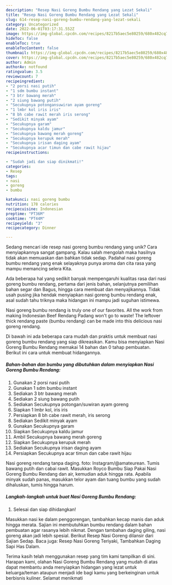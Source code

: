 ```yaml
---
description: "Resep Nasi Goreng Bumbu Rendang yang Lezat Sekali"
title: "Resep Nasi Goreng Bumbu Rendang yang Lezat Sekali"
slug: 614-resep-nasi-goreng-bumbu-rendang-yang-lezat-sekali
category: Uncategorized
date: 2022-06-01T03:17:31.552Z
image: https://img-global.cpcdn.com/recipes/8217b5aec5e80259/680x482cq70/nasi-goreng-bumbu-rendang-foto-resep-utama.jpg
hideToc: false
enableToc: true
enableTocContent: false
thumbnail: https://img-global.cpcdn.com/recipes/8217b5aec5e80259/680x482cq70/nasi-goreng-bumbu-rendang-foto-resep-utama.jpg
cover: https://img-global.cpcdn.com/recipes/8217b5aec5e80259/680x482cq70/nasi-goreng-bumbu-rendang-foto-resep-utama.jpg
author: Admin
authorAv: notfound
ratingvalue: 3.5
reviewcount: 7
recipeingredient:
- "2 porsi nasi putih"
- "1 sdm bumbu instant"
- "3 btr bawang merah"
- "2 siung bawang putih"
- "Secukupnya potongansuwiran ayam goreng"
- "1 lmbr kol iris iris"
- "8 bh cabe rawit merah iris serong"
- "Sedikit minyak ayam"
- "Secukupnya garam"
- "Secukupnya kaldu jamur"
- "Secukupnya bawang merah goreng"
- "Secukupnya kerupuk merah"
- "Secukupnya irisan daging ayam"
- "Secukupnya acar timun dan cabe rawit hijau"
recipeinstructions:

- "Sudah jadi dan siap dinikmati!"
categories:
- Resep
tags:
- nasi
- goreng
- bumbu

katakunci: nasi goreng bumbu 
nutrition: 178 calories
recipecuisine: Indonesian
preptime: "PT36M"
cooktime: "PT44M"
recipeyield: "3"
recipecategory: Dinner

---
```





Sedang mencari ide resep nasi goreng bumbu rendang yang unik? Cara menyiapkannya sangat gampang. Kalau salah mengolah maka hasilnya tidak akan memuaskan dan bahkan tidak sedap. Padahal nasi goreng bumbu rendang yang enak selayaknya punya aroma dan cita rasa yang mampu memancing selera Kita.





Ada beberapa hal yang sedikit banyak mempengaruhi kualitas rasa dari nasi goreng bumbu rendang, pertama dari jenis bahan, selanjutnya pemilihan bahan segar dan Bagus, hingga cara membuat dan menyajikannya. Tidak usah pusing jika hendak menyiapkan nasi goreng bumbu rendang enak,      asal sudah tahu triknya maka hidangan ini mampu jadi suguhan istimewa.














Nasi goreng bumbu rendang is truly one of our favorites. All the work from making Indonesian Beef Rendang Padang won&#39;t go to waste! The leftover thick rendang paste (bumbu rendang) can be made into this delicious nasi goreng rendang.






Di bawah ini ada beberapa cara mudah dan praktis untuk membuat nasi goreng bumbu rendang yang siap dikreasikan. Kamu bisa menyiapkan Nasi Goreng Bumbu Rendang memakai 14 bahan dan 0 tahap pembuatan. Berikut ini cara untuk membuat hidangannya.

<!--inarticleads1-->

##### Bahan-bahan dan bumbu yang dibutuhkan dalam menyiapkan Nasi Goreng Bumbu Rendang:

1. Gunakan 2 porsi nasi putih
1. Gunakan 1 sdm bumbu instant
1. Sediakan 3 btr bawang merah
1. Sediakan 2 siung bawang putih
1. Sediakan Secukupnya potongan/suwiran ayam goreng
1. Siapkan 1 lmbr kol, iris iris
1. Persiapkan 8 bh cabe rawit merah, iris serong
1. Sediakan Sedikit minyak ayam
1. Gunakan Secukupnya garam
1. Siapkan Secukupnya kaldu jamur
1. Ambil Secukupnya bawang merah goreng
1. Siapkan Secukupnya kerupuk merah
1. Sediakan Secukupnya irisan daging ayam
1. Persiapkan Secukupnya acar timun dan cabe rawit hijau


Nasi goreng rendang tanpa daging. foto: Instagram/@amateurean. Tumis bawang putih dan cabai rawit. Masukkan Royco Bumbu Siap Pakai Nasi Goreng Bumbu Rendang dan air, kemudian aduk hingga rata. Apabila minyak sudah panas, masukkan telor ayam dan tuang bumbu yang sudah dihaluskan, tumis hingga harum. 

<!--inarticleads2-->

##### Langkah-langkah untuk buat Nasi Goreng Bumbu Rendang:


1. Selesai dan siap dihidangkan!

Masukkan nasi ke dalam penggorengan, tambahkan kecap manis dan aduk hingga merata. Sajian ini membutuhkan bumbu rendang dalam bahan pembuatan agar rasanya lebih nikmat. Dengan tambahan daging giling, nasi goreng akan jadi lebih spesial. Berikut Resep Nasi Goreng dilansir dari Sajian Sedap. Baca juga: Resep Nasi Goreng Teriyaki, Tambahkan Daging Sapi Has Dalam. 

Terima kasih telah menggunakan resep yang tim kami tampilkan di sini. Harapan kami, olahan Nasi Goreng Bumbu Rendang yang mudah di atas dapat membantu anda menyiapkan hidangan yang lezat untuk keluarga/teman ataupun menjadi ide bagi kamu yang berkeinginan untuk berbisnis kuliner. Selamat menikmati
